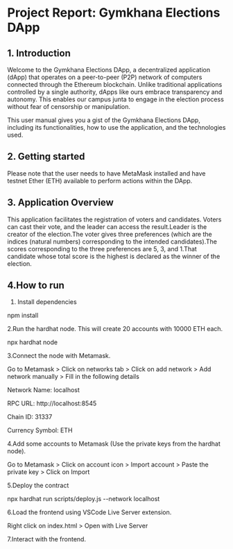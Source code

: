 # Project Report: Gymkhana Elections DApp
## 1. Introduction
Welcome to the Gymkhana Elections DApp, a decentralized application (dApp) that operates on a peer-to-peer (P2P) network of computers connected through the Ethereum blockchain. Unlike traditional applications controlled by a single authority, dApps like ours embrace transparency and autonomy.  This enables our campus junta to engage in the election process without fear of censorship or manipulation.

This user manual gives you a gist of the Gymkhana Elections DApp, including its functionalities, how to use the application, and the technologies used.

## 2. Getting started
Please note that the user needs to have MetaMask installed and have testnet Ether (ETH) available to perform actions within the DApp.

## 3. Application Overview
This application facilitates the registration of voters and candidates. Voters can cast their vote, and the leader can access the result.Leader is the creator of the election.The voter gives three preferences (which are the indices (natural numbers) corresponding to the intended candidates).The scores corresponding to the three preferences are 5, 3, and 1.That candidate whose total score is the highest is declared as the winner of the election.

## 4.How to run
1. Install dependencies
   
npm install

2.Run the hardhat node. This will create 20 accounts with 10000 ETH each. 

npx hardhat node

3.Connect the node with Metamask.

Go to Metamask > Click on networks tab > Click on add network > Add network manually > Fill in the following details


Network Name: localhost

RPC URL: http://localhost:8545

Chain ID: 31337

Currency Symbol: ETH


4.Add some accounts to Metamask (Use the private keys from the hardhat node).

Go to Metamask > Click on account icon > Import account > Paste the private key > Click on Import


5.Deploy the contract

npx hardhat run scripts/deploy.js --network localhost

6.Load the frontend using VSCode Live Server extension.

Right click on index.html > Open with Live Server

7.Interact with the frontend.
